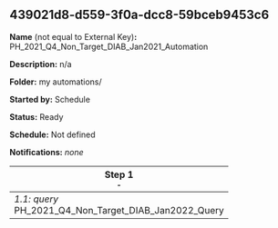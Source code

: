 ## 439021d8-d559-3f0a-dcc8-59bceb9453c6

**Name** (not equal to External Key)**:** PH_2021_Q4_Non_Target_DIAB_Jan2021_Automation

**Description:** n/a

**Folder:** my automations/

**Started by:** Schedule

**Status:** Ready

**Schedule:** Not defined

**Notifications:** _none_


| Step 1<br>_<small>-</small>_ |
| --- |
| _1.1: query_<br>PH_2021_Q4_Non_Target_DIAB_Jan2022_Query |
